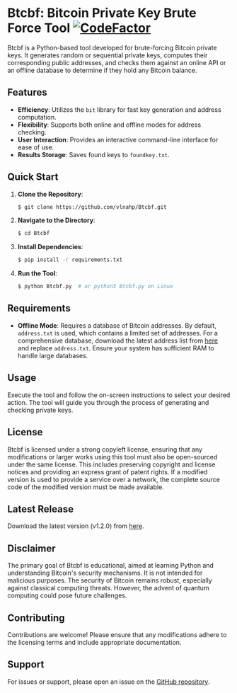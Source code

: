 

# Btcbf: Bitcoin Private Key Brute Force Tool [![CodeFactor](https://www.codefactor.io/repository/github/vlnahp/btcbf/badge/main)](https://www.codefactor.io/repository/github/vlnahp/btcbf/overview/main)

Btcbf is a Python-based tool developed for brute-forcing Bitcoin private keys. It generates random or sequential private keys, computes their corresponding public addresses, and checks them against an online API or an offline database to determine if they hold any Bitcoin balance.

## Features
- **Efficiency**: Utilizes the `bit` library for fast key generation and address computation.
- **Flexibility**: Supports both online and offline modes for address checking.
- **User Interaction**: Provides an interactive command-line interface for ease of use.
- **Results Storage**: Saves found keys to `foundkey.txt`.

## Quick Start

1. **Clone the Repository**:
   ```bash
   $ git clone https://github.com/vlnahp/Btcbf.git
   ```

2. **Navigate to the Directory**:
   ```bash
   $ cd Btcbf
   ```

3. **Install Dependencies**:
   ```bash
   $ pip install -r requirements.txt
   ```

4. **Run the Tool**:
   ```bash
   $ python Btcbf.py  # or python3 Btcbf.py on Linux
   ```

## Requirements

- **Offline Mode**: Requires a database of Bitcoin addresses. By default, `address.txt` is used, which contains a limited set of addresses. For a comprehensive database, download the latest address list from [here](http://addresses.loyce.club/) and replace `address.txt`. Ensure your system has sufficient RAM to handle large databases.

## Usage

Execute the tool and follow the on-screen instructions to select your desired action. The tool will guide you through the process of generating and checking private keys.

## License

Btcbf is licensed under a strong copyleft license, ensuring that any modifications or larger works using this tool must also be open-sourced under the same license. This includes preserving copyright and license notices and providing an express grant of patent rights. If a modified version is used to provide a service over a network, the complete source code of the modified version must be made available.

## Latest Release

Download the latest version (v1.2.0) from [here](https://github.com/vlnahp/Btcbf/releases/download/v1.2.1/Btcbf-windows64-v.1.2.0.tar.xz).

## Disclaimer

The primary goal of Btcbf is educational, aimed at learning Python and understanding Bitcoin's security mechanisms. It is not intended for malicious purposes. The security of Bitcoin remains robust, especially against classical computing threats. However, the advent of quantum computing could pose future challenges.

## Contributing

Contributions are welcome! Please ensure that any modifications adhere to the licensing terms and include appropriate documentation.

## Support

For issues or support, please open an issue on the [GitHub repository](https://github.com/vlnahp/Btcbf/issues).
